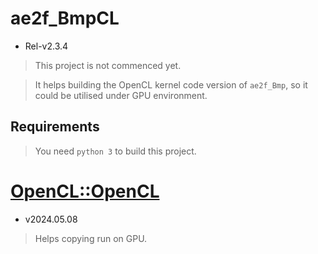 # ae2f_BmpCL
- Rel-v2.3.4
> This project is not commenced yet.

> It helps building the OpenCL kernel code version of `ae2f_Bmp`,
> so it could be utilised under GPU environment.

## Requirements
> You need `python 3` to build this project.

# [OpenCL::OpenCL](https://github.com/KhronosGroup/OpenCL-SDK/releases/tag/v2024.05.08)
- v2024.05.08
> Helps copying run on GPU.